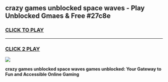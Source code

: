 
## crazy games unblocked space waves - Play Unblocked Gmaes & Free #27c8e
<h3>
<a href="https://news.freeplayer.one?title=crazy_games_unblocked_space_waves&ref=24F">CLICK TO PLAY</a></h3>
<hr>

<h3>
<a href="https://news.freeplayer.one?title=crazy_games_unblocked_space_waves&ref=24F">CLICK 2 PLAY</a>
  
</h3>

<a href="https://news.freeplayer.one?title=crazy_games_unblocked_space_waves&ref=24F/"><img src="https://clearcache.store/games.png"></a>


**crazy games unblocked space waves games unblocked: Your Gateway to Fun and Accessible Online Gaming**
